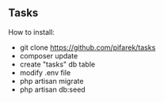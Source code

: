 ## Tasks

How to install:

- git clone https://github.com/pifarek/tasks
- composer update
- create "tasks" db table
- modify .env file
- php artisan migrate
- php artisan db:seed